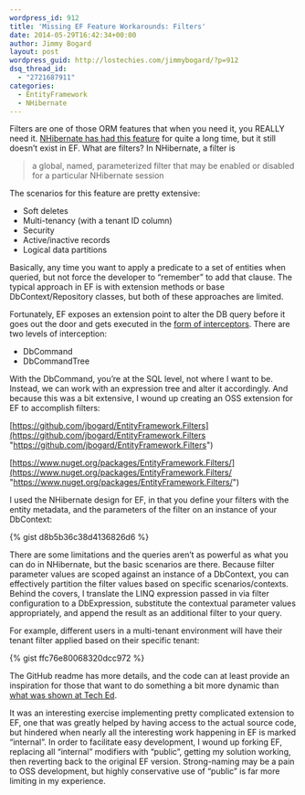 ```yaml
---
wordpress_id: 912
title: 'Missing EF Feature Workarounds: Filters'
date: 2014-05-29T16:42:34+00:00
author: Jimmy Bogard
layout: post
wordpress_guid: http://lostechies.com/jimmybogard/?p=912
dsq_thread_id:
  - "2721687911"
categories:
  - EntityFramework
  - NHibernate
---
```

Filters are one of those ORM features that when you need it, you REALLY need it. [NHibernate has had this feature](http://www.nhforge.org/doc/nh/en/#objectstate-filters) for quite a long time, but it still doesn’t exist in EF. What are filters? In NHibernate, a filter is

> a global, named, parameterized filter that may be enabled or disabled for a particular NHibernate session

The scenarios for this feature are pretty extensive:

  * Soft deletes
  * Multi-tenancy (with a tenant ID column)
  * Security
  * Active/inactive records
  * Logical data partitions

Basically, any time you want to apply a predicate to a set of entities when queried, but not force the developer to “remember” to add that clause. The typical approach in EF is with extension methods or base DbContext/Repository classes, but both of these approaches are limited.

Fortunately, EF exposes an extension point to alter the DB query before it goes out the door and gets executed in the [form of interceptors](https://entityframework.codeplex.com/wikipage?title=Interception). There are two levels of interception:

  * DbCommand
  * DbCommandTree

With the DbCommand, you’re at the SQL level, not where I want to be. Instead, we can work with an expression tree and alter it accordingly. And because this was a bit extensive, I wound up creating an OSS extension for EF to accomplish filters:

[https://github.com/jbogard/EntityFramework.Filters](https://github.com/jbogard/EntityFramework.Filters "https://github.com/jbogard/EntityFramework.Filters")

[https://www.nuget.org/packages/EntityFramework.Filters/](https://www.nuget.org/packages/EntityFramework.Filters/ "https://www.nuget.org/packages/EntityFramework.Filters/")

I used the NHibernate design for EF, in that you define your filters with the entity metadata, and the parameters of the filter on an instance of your DbContext:

{% gist d8b5b36c38d4136826d6 %}

There are some limitations and the queries aren’t as powerful as what you can do in NHibernate, but the basic scenarios are there. Because filter parameter values are scoped against an instance of a DbContext, you can effectively partition the filter values based on specific scenarios/contexts. Behind the covers, I translate the LINQ expression passed in via filter configuration to a DbExpression, substitute the contextual parameter values appropriately, and append the result as an additional filter to your query.

For example, different users in a multi-tenant environment will have their tenant filter applied based on their specific tenant:

{% gist ffc76e80068320dcc972 %}

The GitHub readme has more details, and the code can at least provide an inspiration for those that want to do something a bit more dynamic than [what was shown at Tech Ed](http://channel9.msdn.com/Events/TechEd/NorthAmerica/2014/DEV-B417#fbid=).

It was an interesting exercise implementing pretty complicated extension to EF, one that was greatly helped by having access to the actual source code, but hindered when nearly all the interesting work happening in EF is marked “internal”. In order to facilitate easy development, I wound up forking EF, replacing all “internal” modifiers with “public”, getting my solution working, then reverting back to the original EF version. Strong-naming may be a pain to OSS development, but highly conservative use of “public” is far more limiting in my experience.